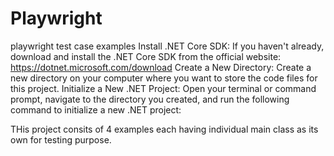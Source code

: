# Playwright
playwright test case examples
Install .NET Core SDK: 
    If you haven't already, download and install the .NET Core SDK from the official website: https://dotnet.microsoft.com/download
Create a New Directory: 
    Create a new directory on your computer where you want to store the code files for this project.
Initialize a New .NET Project: 
    Open your terminal or command prompt, navigate to the directory you created, and run the following command to initialize a new .NET project:

THis project consits of 4 examples each having individual main class as its own for testing purpose.  
